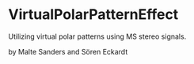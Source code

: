 VirtualPolarPatternEffect
=========================

Utilizing virtual polar patterns using MS stereo signals.

by Malte Sanders and Sören Eckardt
